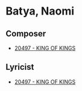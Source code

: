 # Batya, Naomi

## Composer

- [20497 - KING OF KINGS](/hymns/20497.md)

## Lyricist

- [20497 - KING OF KINGS](/hymns/20497.md)

